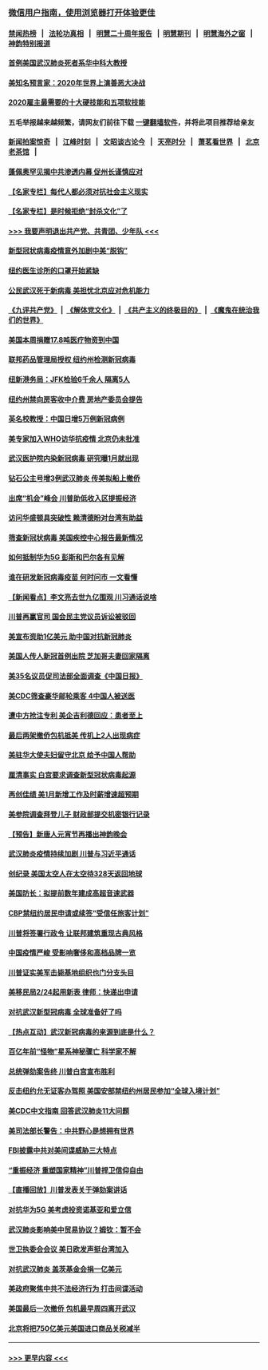### [微信用户指南，使用浏览器打开体验更佳](https://github.com/gfw-breaker/banned-news1/blob/master/indexes/wechat-guide.md?t=0)
#### [禁闻热榜](热点新闻.md?t=0)  &nbsp;&nbsp;|&nbsp;&nbsp; [法轮功真相](https://github.com/gfw-breaker/truth/blob/master/README.md?t=0) &nbsp;&nbsp;|&nbsp;&nbsp; [明慧二十周年报告](https://github.com/gfw-breaker/mh-reports/blob/master/README.md?t=0) &nbsp;&nbsp;|&nbsp;&nbsp;[明慧期刊](https://github.com/gfw-breaker/mh-qikan) &nbsp;&nbsp;|&nbsp;&nbsp; [明慧海外之窗](https://github.com/gfw-breaker/mh-news/blob/master/README.md?t=0) &nbsp;&nbsp;|&nbsp;&nbsp; [神韵特别报道](https://github.com/gfw-breaker/mh-news/blob/master/shenyun.md?t=0)
#### [首例美国武汉肺炎死者系华中科大教授](../pages/nsc412/n11855500.md?t=02092144) 
#### [美知名预言家：2020年世界上演善恶大决战](../pages/nsc412/n11855418.md?t=02092144) 
#### [2020雇主最需要的十大硬技能和五项软技能](../pages/nsc412/n11850953.md?t=02092144) 
#### 五毛举报越来越频繁，请网友们前往下载 [一键翻墙软件](https://github.com/gfw-breaker/ssr-accounts)，并将此项目推荐给亲友
#### [新闻拍案惊奇](https://github.com/gfw-breaker/banned-news1/blob/master/pages/link4.md) &nbsp;&nbsp;|&nbsp;&nbsp; [江峰时刻](https://github.com/gfw-breaker/banned-news1/blob/master/pages/link4.md) &nbsp;&nbsp;|&nbsp;&nbsp; [文昭谈古论今](https://github.com/gfw-breaker/banned-news1/blob/master/pages/link4.md) &nbsp;&nbsp;|&nbsp;&nbsp; [天亮时分](https://github.com/gfw-breaker/banned-news1/blob/master/pages/link4.md) &nbsp;&nbsp;|&nbsp;&nbsp; [萧茗看世界](https://github.com/gfw-breaker/banned-news1/blob/master/pages/link4.md) &nbsp;&nbsp;|&nbsp;&nbsp; [北京老茶馆](https://github.com/gfw-breaker/banned-news1/blob/master/pages/link4.md) &nbsp;&nbsp;|&nbsp;&nbsp; 
#### [蓬佩奥罕见揭中共渗透内幕 促州长谨慎应对](../pages/nsc412/n11854685.md?t=02092144) 
#### [【名家专栏】每代人都必须对抗社会主义现实](../pages/nsc412/n11831412.md?t=02092144) 
#### [【名家专栏】是时候拒绝“封杀文化”了](../pages/nsc412/n11814093.md?t=02092144) 
#### [>>> 我要声明退出共产党、共青团、少年队 <<<](https://github.com/begood0513/goodnews/blob/master/quit/letter.md) 
#### [新型冠状病毒疫情意外加剧中美“脱钩”](../pages/nsc412/n11854475.md?t=02092144) 
#### [纽约医生诊所的口罩开始紧缺](../pages/nsc412/n11853364.md?t=02092144) 
#### [公民武汉死于新病毒 美担忧北京应对危机能力](../pages/nsc412/n11854331.md?t=02092144) 
#### [《九评共产党》](https://github.com/begood0513/9ping.md/blob/master/README.md) &nbsp;|&nbsp; [《解体党文化》](../../../../jtdwh.md/blob/master/README.md)  &nbsp;|&nbsp; [《共产主义的终极目的》](../../../../gczydzjmd.md/blob/master/README.md) &nbsp;|&nbsp; [《魔鬼在统治我们的世界》](../../../../mgztzwmdsj.md/blob/master/README.md) 
#### [美国本周捐赠17.8吨医疗物资到中国](../pages/nsc412/n11854269.md?t=02092144) 
#### [联邦药品管理局授权  纽约州检测新冠病毒](../pages/nsc412/n11853371.md?t=02092144) 
#### [纽新港务局：JFK检验6千余人  隔离5人](../pages/nsc412/n11853366.md?t=02092144) 
#### [纽约州禁向房客收中介费  房地产委员会提告](../pages/nsc412/n11853360.md?t=02092144) 
#### [英名校教授：中国日增5万例新冠病例](../pages/nsc412/n11854174.md?t=02092144) 
#### [美专家加入WHO访华抗疫情 北京仍未批准](../pages/nsc412/n11854043.md?t=02092144) 
#### [武汉医护院内染新冠病毒 研究曝1月就出现](../pages/nsc412/n11852928.md?t=02092144) 
#### [钻石公主号增3例武汉肺炎 传美拟船上撤侨](../pages/nsc412/n11853240.md?t=02092144) 
#### [出席“机会”峰会 川普助低收入区提振经济](../pages/nsc412/n11853232.md?t=02092144) 
#### [访问华盛顿具突破性 赖清德盼对台湾有助益](../pages/nsc412/n11853129.md?t=02092144) 
#### [筛查新冠状病毒 美国疾控中心报告最新情况](../pages/nsc412/n11853070.md?t=02092144) 
#### [如何抵制华为5G 彭斯和巴尔各有见解](../pages/nsc412/n11852535.md?t=02092144) 
#### [谁在研发新冠病毒疫苗 何时问市 一文看懂](../pages/nsc412/n11852840.md?t=02092144) 
#### [【新闻看点】李文亮去世九亿围观 川习通话说啥](../pages/nsc412/n11852360.md?t=02092144) 
#### [川普再赢官司 国会民主党议员诉讼被驳回](../pages/nsc412/n11852287.md?t=02092144) 
#### [美宣布资助1亿美元 助中国对抗新冠肺炎](../pages/nsc412/n11852531.md?t=02092144) 
#### [美国人传人新冠首例出院 芝加哥夫妻回家隔离](../pages/nsc412/n11852452.md?t=02092144) 
#### [美35名议员促司法部全面调查《中国日报》](../pages/nsc412/n11852435.md?t=02092144) 
#### [美CDC筛查豪华邮轮乘客 4中国人被送医](../pages/nsc412/n11852085.md?t=02092144) 
#### [遭中方抢注专利 美企吉利德回应：患者至上](../pages/nsc412/n11852037.md?t=02092144) 
#### [最后两架撤侨包机抵美 传机上2人出现病症](../pages/nsc412/n11852173.md?t=02092144) 
#### [美驻华大使夫妇留守北京 给予中国人帮助](../pages/nsc412/n11852165.md?t=02092144) 
#### [厘清事实 白宫要求调查新型冠状病毒起源](../pages/nsc412/n11852106.md?t=02092144) 
#### [再创佳绩 美1月新增工作及时薪增速超预期](../pages/nsc412/n11852174.md?t=02092144) 
#### [美参院调查拜登儿子 财政部提交机密银行记录](../pages/nsc412/n11851808.md?t=02092144) 
#### [【预告】新唐人元宵节再播出神韵晚会](../pages/nsc412/n11843192.md?t=02092144) 
#### [武汉肺炎疫情持续加剧 川普与习近平通话](../pages/nsc412/n11851613.md?t=02092144) 
#### [创纪录 美国太空人在太空待328天返回地球](../pages/nsc412/n11851266.md?t=02092144) 
#### [美国防长：拟提前数年建成高超音速武器](../pages/nsc412/n11850959.md?t=02092144) 
#### [CBP禁纽约居民申请或续签“受信任旅客计划”](../pages/nsc412/n11850857.md?t=02092144) 
#### [川普将签署行政令 让联邦建筑重现古典风格](../pages/nsc412/n11850654.md?t=02092144) 
#### [中国疫情严峻 受影响奢侈和高档品牌一览](../pages/nsc412/n11850319.md?t=02092144) 
#### [川普证实美军击毙基地组织也门分支头目](../pages/nsc412/n11850383.md?t=02092144) 
#### [美移民局2/24起用新表 律师：快递出申请](../pages/nsc412/n11848220.md?t=02092144) 
#### [对抗武汉新型冠病毒 全球准备好了吗](../pages/nsc412/n11850142.md?t=02092144) 
#### [【热点互动】武汉新冠病毒的来源到底是什么？](../pages/nsc412/n11849749.md?t=02092144) 
#### [百亿年前“怪物”星系神秘骤亡 科学家不解](../pages/nsc412/n11849863.md?t=02092144) 
#### [总统弹劾案告终 川普白宫宣布胜利](../pages/nsc412/n11849985.md?t=02092144) 
#### [反击纽约允无证客办驾照  美国安部禁纽约州居民参加“全球入境计划”](../pages/nsc412/n11849828.md?t=02092144) 
#### [美CDC中文指南 回答武汉肺炎11大问题](../pages/nsc412/n11849703.md?t=02092144) 
#### [美司法部长警告：中共野心是想拥有世界](../pages/nsc412/n11849769.md?t=02092144) 
#### [FBI披露中共对美间谍威胁三大特点](../pages/nsc412/n11849700.md?t=02092144) 
#### [“重振经济 重塑国家精神”川普捍卫信仰自由](../pages/nsc412/n11849641.md?t=02092144) 
#### [【直播回放】川普发表关于弹劾案讲话](../pages/nsc412/n11849472.md?t=02092144) 
#### [对抗华为5G 美考虑投资诺基亚和爱立信](../pages/nsc412/n11849510.md?t=02092144) 
#### [武汉肺炎影响美中贸易协议？姆钦：暂不会](../pages/nsc412/n11849497.md?t=02092144) 
#### [世卫执委会会议 美日欧发声挺台湾加入](../pages/nsc412/n11849433.md?t=02092144) 
#### [对抗武汉肺炎 盖茨基金会捐一亿美元](../pages/nsc412/n11848953.md?t=02092144) 
#### [美政府聚焦中共不法经济行为 打击间谍活动](../pages/nsc412/n11849322.md?t=02092144) 
#### [美国最后一次撤侨 包机最早周四离开武汉](../pages/nsc412/n11849395.md?t=02092144) 
#### [北京将把750亿美元美国进口商品关税减半](../pages/nsc412/n11848896.md?t=02092144) 

----
#### [ >>> 更早内容 <<< ](../indexes/nsc412-earlier.md)
